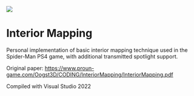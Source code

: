 ![](Demo.gif)

# Interior Mapping
Personal implementation of basic interior mapping technique used in the Spider-Man PS4 game, with additional transmitted spotlight support.

Original paper: https://www.proun-game.com/Oogst3D/CODING/InteriorMapping/InteriorMapping.pdf

Compiled with Visual Studio 2022
